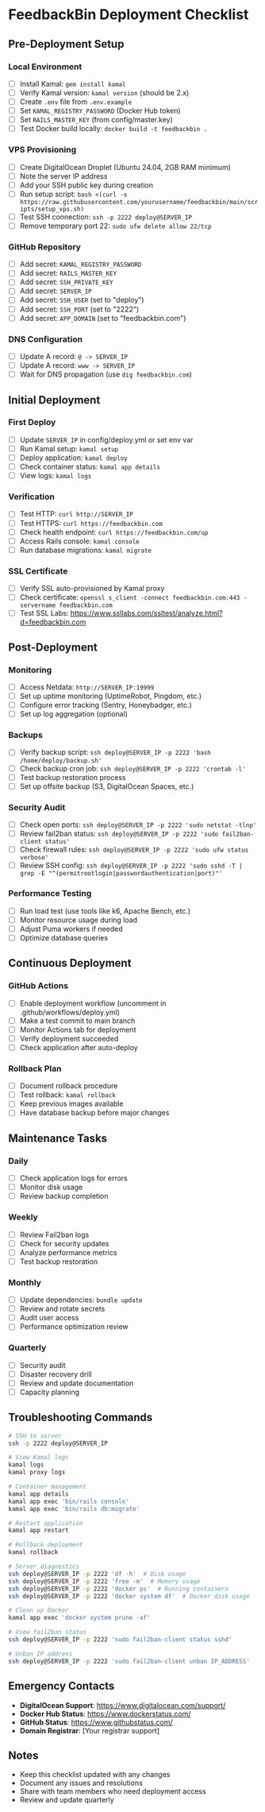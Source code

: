 # FeedbackBin Deployment Checklist

## Pre-Deployment Setup

### Local Environment
- [ ] Install Kamal: `gem install kamal`
- [ ] Verify Kamal version: `kamal version` (should be 2.x)
- [ ] Create `.env` file from `.env.example`
- [ ] Set `KAMAL_REGISTRY_PASSWORD` (Docker Hub token)
- [ ] Set `RAILS_MASTER_KEY` (from config/master.key)
- [ ] Test Docker build locally: `docker build -t feedbackbin .`

### VPS Provisioning
- [ ] Create DigitalOcean Droplet (Ubuntu 24.04, 2GB RAM minimum)
- [ ] Note the server IP address
- [ ] Add your SSH public key during creation
- [ ] Run setup script: `bash <(curl -s https://raw.githubusercontent.com/yourusername/feedbackbin/main/scripts/setup_vps.sh)`
- [ ] Test SSH connection: `ssh -p 2222 deploy@SERVER_IP`
- [ ] Remove temporary port 22: `sudo ufw delete allow 22/tcp`

### GitHub Repository
- [ ] Add secret: `KAMAL_REGISTRY_PASSWORD`
- [ ] Add secret: `RAILS_MASTER_KEY`
- [ ] Add secret: `SSH_PRIVATE_KEY`
- [ ] Add secret: `SERVER_IP`
- [ ] Add secret: `SSH_USER` (set to "deploy")
- [ ] Add secret: `SSH_PORT` (set to "2222")
- [ ] Add secret: `APP_DOMAIN` (set to "feedbackbin.com")

### DNS Configuration
- [ ] Update A record: `@ -> SERVER_IP`
- [ ] Update A record: `www -> SERVER_IP`
- [ ] Wait for DNS propagation (use `dig feedbackbin.com`)

## Initial Deployment

### First Deploy
- [ ] Update `SERVER_IP` in config/deploy.yml or set env var
- [ ] Run Kamal setup: `kamal setup`
- [ ] Deploy application: `kamal deploy`
- [ ] Check container status: `kamal app details`
- [ ] View logs: `kamal logs`

### Verification
- [ ] Test HTTP: `curl http://SERVER_IP`
- [ ] Test HTTPS: `curl https://feedbackbin.com`
- [ ] Check health endpoint: `curl https://feedbackbin.com/up`
- [ ] Access Rails console: `kamal console`
- [ ] Run database migrations: `kamal migrate`

### SSL Certificate
- [ ] Verify SSL auto-provisioned by Kamal proxy
- [ ] Check certificate: `openssl s_client -connect feedbackbin.com:443 -servername feedbackbin.com`
- [ ] Test SSL Labs: https://www.ssllabs.com/ssltest/analyze.html?d=feedbackbin.com

## Post-Deployment

### Monitoring
- [ ] Access Netdata: `http://SERVER_IP:19999`
- [ ] Set up uptime monitoring (UptimeRobot, Pingdom, etc.)
- [ ] Configure error tracking (Sentry, Honeybadger, etc.)
- [ ] Set up log aggregation (optional)

### Backups
- [ ] Verify backup script: `ssh deploy@SERVER_IP -p 2222 'bash /home/deploy/backup.sh'`
- [ ] Check backup cron job: `ssh deploy@SERVER_IP -p 2222 'crontab -l'`
- [ ] Test backup restoration process
- [ ] Set up offsite backup (S3, DigitalOcean Spaces, etc.)

### Security Audit
- [ ] Check open ports: `ssh deploy@SERVER_IP -p 2222 'sudo netstat -tlnp'`
- [ ] Review fail2ban status: `ssh deploy@SERVER_IP -p 2222 'sudo fail2ban-client status'`
- [ ] Check firewall rules: `ssh deploy@SERVER_IP -p 2222 'sudo ufw status verbose'`
- [ ] Review SSH config: `ssh deploy@SERVER_IP -p 2222 'sudo sshd -T | grep -E "^(permitrootlogin|passwordauthentication|port)"'`

### Performance Testing
- [ ] Run load test (use tools like k6, Apache Bench, etc.)
- [ ] Monitor resource usage during load
- [ ] Adjust Puma workers if needed
- [ ] Optimize database queries

## Continuous Deployment

### GitHub Actions
- [ ] Enable deployment workflow (uncomment in .github/workflows/deploy.yml)
- [ ] Make a test commit to main branch
- [ ] Monitor Actions tab for deployment
- [ ] Verify deployment succeeded
- [ ] Check application after auto-deploy

### Rollback Plan
- [ ] Document rollback procedure
- [ ] Test rollback: `kamal rollback`
- [ ] Keep previous images available
- [ ] Have database backup before major changes

## Maintenance Tasks

### Daily
- [ ] Check application logs for errors
- [ ] Monitor disk usage
- [ ] Review backup completion

### Weekly
- [ ] Review Fail2ban logs
- [ ] Check for security updates
- [ ] Analyze performance metrics
- [ ] Test backup restoration

### Monthly
- [ ] Update dependencies: `bundle update`
- [ ] Review and rotate secrets
- [ ] Audit user access
- [ ] Performance optimization review

### Quarterly
- [ ] Security audit
- [ ] Disaster recovery drill
- [ ] Review and update documentation
- [ ] Capacity planning

## Troubleshooting Commands

```bash
# SSH to server
ssh -p 2222 deploy@SERVER_IP

# View Kamal logs
kamal logs
kamal proxy logs

# Container management
kamal app details
kamal app exec 'bin/rails console'
kamal app exec 'bin/rails db:migrate'

# Restart application
kamal app restart

# Rollback deployment
kamal rollback

# Server diagnostics
ssh deploy@SERVER_IP -p 2222 'df -h'  # Disk usage
ssh deploy@SERVER_IP -p 2222 'free -m'  # Memory usage
ssh deploy@SERVER_IP -p 2222 'docker ps'  # Running containers
ssh deploy@SERVER_IP -p 2222 'docker system df'  # Docker disk usage

# Clean up Docker
kamal app exec 'docker system prune -af'

# View fail2ban status
ssh deploy@SERVER_IP -p 2222 'sudo fail2ban-client status sshd'

# Unban IP address
ssh deploy@SERVER_IP -p 2222 'sudo fail2ban-client unban IP_ADDRESS'
```

## Emergency Contacts

- **DigitalOcean Support**: https://www.digitalocean.com/support/
- **Docker Hub Status**: https://www.dockerstatus.com/
- **GitHub Status**: https://www.githubstatus.com/
- **Domain Registrar**: [Your registrar support]

## Notes

- Keep this checklist updated with any changes
- Document any issues and resolutions
- Share with team members who need deployment access
- Review and update quarterly